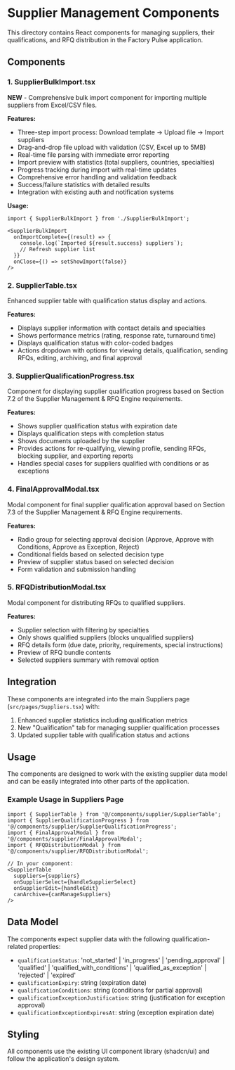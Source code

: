 # Supplier Management Components

This directory contains React components for managing suppliers, their qualifications, and RFQ distribution in the Factory Pulse application.

## Components

### 1. SupplierBulkImport.tsx

**NEW** - Comprehensive bulk import component for importing multiple suppliers from Excel/CSV files.

**Features:**
- Three-step import process: Download template → Upload file → Import suppliers
- Drag-and-drop file upload with validation (CSV, Excel up to 5MB)
- Real-time file parsing with immediate error reporting
- Import preview with statistics (total suppliers, countries, specialties)
- Progress tracking during import with real-time updates
- Comprehensive error handling and validation feedback
- Success/failure statistics with detailed results
- Integration with existing auth and notification systems

**Usage:**
```tsx
import { SupplierBulkImport } from './SupplierBulkImport';

<SupplierBulkImport
  onImportComplete={(result) => {
    console.log(`Imported ${result.success} suppliers`);
    // Refresh supplier list
  }}
  onClose={() => setShowImport(false)}
/>
```

### 2. SupplierTable.tsx

Enhanced supplier table with qualification status display and actions.

**Features:**
- Displays supplier information with contact details and specialties
- Shows performance metrics (rating, response rate, turnaround time)
- Displays qualification status with color-coded badges
- Actions dropdown with options for viewing details, qualification, sending RFQs, editing, archiving, and final approval

### 3. SupplierQualificationProgress.tsx

Component for displaying supplier qualification progress based on Section 7.2 of the Supplier Management & RFQ Engine requirements.

**Features:**
- Shows supplier qualification status with expiration date
- Displays qualification steps with completion status
- Shows documents uploaded by the supplier
- Provides actions for re-qualifying, viewing profile, sending RFQs, blocking supplier, and exporting reports
- Handles special cases for suppliers qualified with conditions or as exceptions

### 4. FinalApprovalModal.tsx

Modal component for final supplier qualification approval based on Section 7.3 of the Supplier Management & RFQ Engine requirements.

**Features:**
- Radio group for selecting approval decision (Approve, Approve with Conditions, Approve as Exception, Reject)
- Conditional fields based on selected decision type
- Preview of supplier status based on selected decision
- Form validation and submission handling

### 5. RFQDistributionModal.tsx

Modal component for distributing RFQs to qualified suppliers.

**Features:**
- Supplier selection with filtering by specialties
- Only shows qualified suppliers (blocks unqualified suppliers)
- RFQ details form (due date, priority, requirements, special instructions)
- Preview of RFQ bundle contents
- Selected suppliers summary with removal option

## Integration

These components are integrated into the main Suppliers page (`src/pages/Suppliers.tsx`) with:

1. Enhanced supplier statistics including qualification metrics
2. New "Qualification" tab for managing supplier qualification processes
3. Updated supplier table with qualification status and actions

## Usage

The components are designed to work with the existing supplier data model and can be easily integrated into other parts of the application.

### Example Usage in Suppliers Page

```tsx
import { SupplierTable } from '@/components/supplier/SupplierTable';
import { SupplierQualificationProgress } from '@/components/supplier/SupplierQualificationProgress';
import { FinalApprovalModal } from '@/components/supplier/FinalApprovalModal';
import { RFQDistributionModal } from '@/components/supplier/RFQDistributionModal';

// In your component:
<SupplierTable
  suppliers={suppliers}
  onSupplierSelect={handleSupplierSelect}
  onSupplierEdit={handleEdit}
  canArchive={canManageSuppliers}
/>
```

## Data Model

The components expect supplier data with the following qualification-related properties:

- `qualificationStatus`: 'not_started' | 'in_progress' | 'pending_approval' | 'qualified' | 'qualified_with_conditions' | 'qualified_as_exception' | 'rejected' | 'expired'
- `qualificationExpiry`: string (expiration date)
- `qualificationConditions`: string (conditions for partial approval)
- `qualificationExceptionJustification`: string (justification for exception approval)
- `qualificationExceptionExpiresAt`: string (exception expiration date)

## Styling

All components use the existing UI component library (shadcn/ui) and follow the application's design system.